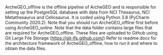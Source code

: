 ArcheGEO_offline is the offline pipeline of ArcheGEO and is responsible for setting up the PostgreSQL database with data from NCI Thesaurus, NCI Metathesaurus and Cellosaurus. 
It is coded using Python 3.8 (PyCharm Community 2020.2). Note that you should run ArcheGEO_offline first before using ArcheGEO_online.
Note that the data folder contains large files that are required for ArcheGEO_offline. These files are uploaded to Github using Git Large File Storage (https://git-lfs.github.com/)
Refer to readme.docx for the architecture framework of ArcheGEO_offline, how to run it and where to obtain the data files.